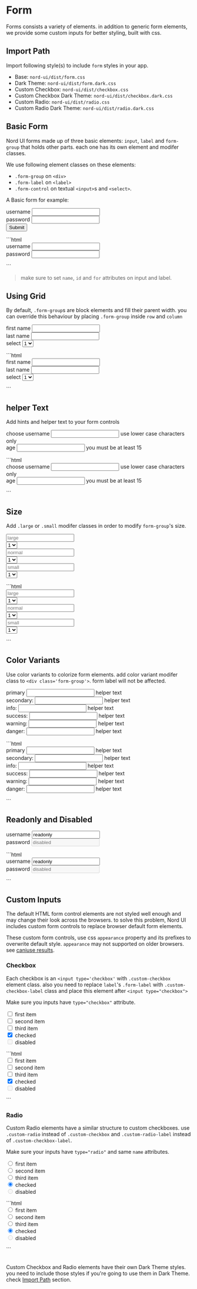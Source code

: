 # Form

Forms consists a variety of elements. in addition to generic form elements, we provide some custom inputs for better styling, built with css.


## Import Path

Import following style(s) to include `form` styles in your app.

- Base: `nord-ui/dist/form.css`
- Dark Theme: `nord-ui/dist/form.dark.css`
- Custom Checkbox: `nord-ui/dist/checkbox.css`
- Custom Checkbox Dark Theme: `nord-ui/dist/checkbox.dark.css`
- Custom Radio: `nord-ui/dist/radio.css`
- Custom Radio Dark Theme: `nord-ui/dist/radio.dark.css`

## Basic Form

Nord UI forms made up of three basic elements: `input`, `label` and `form-group` that holds other parts. each one has its own element and modifer classes.

We use following element classes on these elements:
- `.form-group` on `<div>`
- `.form-label` on `<label>`
- `.form-control` on textual `<input>`s and `<select>`.

A Basic form for example:

<div class='code-example'>
	<div class='preview'>
		<form>
			<div class="form-group">
				<label class="form-label" for="example-username">username</label>
				<input class="form-control" type="text" name="user-username" id="example-username">
			</div>
			<div class="form-group">
				<label class="form-label" for="example-password">password</label>
				<input class="form-control" type="password" name="user-password" id="example-password">
			</div>
			<button class="btn primary">Submit</button>
		</form>
	</div>
	<div class='source'>
```html
<form>
	<div class="form-group">
		<label class="form-label" for="example-username">username</label>
		<input class="form-control" type="password" name="user-username" id="example-username">
	</div>
	<div class="form-group">
		<label class="form-label" for="example-password">password</label>
		<input class="form-control" type="password" name="user-password" id="example-password">
	</div>
</form>
```
	</div>
</div>

> make sure to set `name`, `id` and `for` attributes on input and label.

## Using Grid

By default, `.form-group`s are block elements and fill their parent width. you can override this behaviour by placing `.form-group` inside `row` and `column`

<div class='code-example'>
	<div class='preview'>
		<form>
			<div class="row gutter-tiny">
				<div class="col xs-12 md-4">
					<div class="form-group">
						<label class="form-label" for="example-firstname">first name</label>
						<input class="form-control" type="text" name="user-firstname" id="example-firstname">
					</div>	
				</div>
				<div class="col xs-12 md-4">
					<div class="form-group">
						<label class="form-label" for="example-lastname">last name</label>
						<input class="form-control" type="text" name="user-lastname" id="example-lastname">
					</div>
				</div>
				<div class="col xs-12 md-4">
					<div class="form-group">
						<label class="form-label" for='example-options'>select</label>
						<select class="form-control" id="example-options">
							<option>1</option>
							<option>2</option>
							<option>3</option>
						</select>
					</div>
				</div>
			</div>
		</form>
	</div>
	<div class='source fixed-height'>
```html
<form>
	<div class="row gutter-tiny">
		<div class="col xs-12 md-4">
			<div class="form-group">
				<label class="form-label" for="example-firstname">first name</label>
				<input class="form-control" type="text" name="user-firstname" id="example-firstname">
			</div>	
		</div>
		<div class="col xs-12 md-4">
			<div class="form-group">
				<label class="form-label" for="example-lastname">last name</label>
				<input class="form-control" type="text" name="user-lastname" id="example-lastname">
			</div>
		</div>
		<div class="col xs-12 md-4">
			<div class="form-group">
				<label class="form-label" for='example-options'>select</label>
				<select class="form-control" id="example-options">
					<option>1</option>
					<option>2</option>
					<option>3</option>
				</select>
			</div>
		</div>
	</div>
</form>
```
	</div>
</div>

## helper Text

Add hints and helper text to your form controls

<div class='code-example'>
	<div class='preview'>
		<form>
			<div class="row gutter-tiny">
				<div class="col xs-12 md-6">
					<div class="form-group">
						<label class="form-label" for="example-new-username">choose username</label>
						<input class="form-control" type="text" name="user-new-username" id="example-new-username">
						<span class="form-helper">use lower case characters only</span>
					</div>	
				</div>
				<div class="col xs-12 md-6">
					<div class="form-group">
						<label class="form-label" for="example-new-age">age</label>
						<input class="form-control" type="number" name="user-new-age" id="example-new-age">
						<span class="form-helper">you must be at least 15</span>
					</div>
				</div>
			</div>
		</form>
	</div>
	<div class='source fixed-height'>
```html
<form>
	<div class="row gutter-tiny">
		<div class="col xs-12 md-6">
			<div class="form-group">
				<label class="form-label" for="example-new-username">choose username</label>
				<input class="form-control" type="text" name="user-new-username" id="example-new-username">
				<span class="form-helper">use lower case characters only</span>
			</div>	
		</div>
		<div class="col xs-12 md-6">
			<div class="form-group">
				<label class="form-label" for="example-new-age">age</label>
				<input class="form-control" type="number" name="user-new-age" id="example-new-age">
				<span class="form-helper">you must be at least 15</span>
			</div>
		</div>
	</div>
</form>
```
	</div>
</div>

## Size

Add `.large` or `.small` modifer classes in order to modify `form-group`'s size.

<div class='code-example'>
	<div class='preview'>
		<form>
			<div class="row gutter-tiny">
				<div class="col xs-12 md-6">
					<div class="form-group large">
						<input class="form-control" type="text" name="large-input" placeholder="large">
					</div>	
				</div>
				<div class="col xs-12 md-6">
					<div class="form-group large">
						<select class="form-control" name="large-select">
							<option>1</option>
							<option>2</option>
							<option>3</option>
						</select>
					</div>
				</div>
			</div>
			<div class="row gutter-tiny">
				<div class="col xs-12 md-6">
					<div class="form-group">
						<input class="form-control" type="text" name="input-normal" placeholder="normal">
					</div>
				</div>
				<div class="col xs-12 md-6">
					<div class="form-group">
						<select class="form-control" name="normal-select">
							<option>1</option>
							<option>2</option>
							<option>3</option>
						</select>
					</div>
				</div>
			</div>
			<div class="row gutter-tiny">
				<div class="col xs-12 md-6">
					<div class="form-group small">
						<input class="form-control" type="text" name="input-small" placeholder="small">
					</div>
				</div>
				<div class="col xs-12 md-6">
					<div class="form-group small">
						<select class="form-control" name="small-select">
							<option>1</option>
							<option>2</option>
							<option>3</option>
						</select>
					</div>
				</div>
			</div>
		</form>
	</div>
	<div class='source fixed-height'>
```html
<form>
	<div class="row gutter-tiny">
		<div class="col xs-12 md-6">
			<div class="form-group large">
				<input class="form-control" type="text" name="large-input" placeholder="large">
			</div>	
		</div>
		<div class="col xs-12 md-6">
			<div class="form-group large">
				<select class="form-control" name="large-select">
					<option>1</option>
					<option>2</option>
					<option>3</option>
				</select>
			</div>
		</div>
	</div>
	<div class="row gutter-tiny">
		<div class="col xs-12 md-6">
			<div class="form-group">
				<input class="form-control" type="text" name="input-normal" placeholder="normal">
			</div>
		</div>
		<div class="col xs-12 md-6">
			<div class="form-group">
				<select class="form-control" name="normal-select">
					<option>1</option>
					<option>2</option>
					<option>3</option>
				</select>
			</div>
		</div>
	</div>
	<div class="row gutter-tiny">
		<div class="col xs-12 md-6">
			<div class="form-group small">
				<input class="form-control" type="text" name="input-small" placeholder="small">
			</div>
		</div>
		<div class="col xs-12 md-6">
			<div class="form-group small">
				<select class="form-control" name="small-select">
					<option>1</option>
					<option>2</option>
					<option>3</option>
				</select>
			</div>
		</div>
	</div>
</form>
```
	</div>
</div>

## Color Variants

Use color variants to colorize form elements. add color variant modifer class to `<div class='form-group'>`. form label will not be affected.

<div class='code-example'>
	<div class='preview'>
		<form>
			<div class="row gutter-tiny">
				<div class="col xs-12 md-6">
					<div class="form-group primary">
						<label class="form-label" for="primary-variant-input">primary</label>
						<input class="form-control" id="primary-variant-input" type="text" name="primary-input">
						<span class="form-helper">helper text</span>
					</div>	
				</div>
				<div class="col xs-12 md-6">
					<div class="form-group secondary">
						<label class="form-label" for="secondary-variant-input">secondary:</label>
						<input class="form-control" id="secondary-variant-input" type="text" name="secondary-input">
						<span class="form-helper">helper text</span>
					</div>
				</div>
				<div class="col xs-12 md-6">
					<div class="form-group info">
						<label class="form-label" for="info-variant-input">info:</label>
						<input class="form-control" id="info-variant-input" type="text" name="info-input">
						<span class="form-helper">helper text</span>
					</div>
				</div>
				<div class="col xs-12 md-6">
					<div class="form-group success">
						<label class="form-label" for="success-variant-input">success:</label>
						<input class="form-control" id="success-variant-input" type="text" name="success-input">
						<span class="form-helper">helper text</span>
					</div>
				</div>
				<div class="col xs-12 md-6">
					<div class="form-group warning">
						<label class="form-label" for="warning-variant-input">warning:</label>
						<input class="form-control" id="warning-variant-input" type="text" name="warning-input">
						<span class="form-helper">helper text</span>
					</div>
				</div>
				<div class="col xs-12 md-6">
					<div class="form-group danger">
						<label class="form-label" for="danger-variant-input">danger:</label>
						<input class="form-control" id="danger-variant-input" type="text" name="danger-input">
						<span class="form-helper">helper text</span>
					</div>
				</div>
			</div>
		</form>
	</div>
	<div class='source fixed-height'>
```html
<form>
	<div class="row gutter-tiny">
		<div class="col xs-12 md-6">
			<div class="form-group primary">
				<label class="form-label" for="primary-variant-input">primary</label>
				<input class="form-control" id="primary-variant-input" type="text" name="primary-input">
				<span class="form-helper">helper text</span>
			</div>	
		</div>
		<div class="col xs-12 md-6">
			<div class="form-group secondary">
				<label class="form-label" for="secondary-variant-input">secondary:</label>
				<input class="form-control" id="secondary-variant-input" type="text" name="secondary-input">
				<span class="form-helper">helper text</span>
			</div>
		</div>
		<div class="col xs-12 md-6">
			<div class="form-group info">
				<label class="form-label" for="info-variant-input">info:</label>
				<input class="form-control" id="info-variant-input" type="text" name="info-input">
				<span class="form-helper">helper text</span>
			</div>
		</div>
		<div class="col xs-12 md-6">
			<div class="form-group success">
				<label class="form-label" for="success-variant-input">success:</label>
				<input class="form-control" id="success-variant-input" type="text" name="success-input">
				<span class="form-helper">helper text</span>
			</div>
		</div>
		<div class="col xs-12 md-6">
			<div class="form-group warning">
				<label class="form-label" for="warning-variant-input">warning:</label>
				<input class="form-control" id="warning-variant-input" type="text" name="warning-input">
				<span class="form-helper">helper text</span>
			</div>
		</div>
		<div class="col xs-12 md-6">
			<div class="form-group danger">
				<label class="form-label" for="danger-variant-input">danger:</label>
				<input class="form-control" id="danger-variant-input" type="text" name="danger-input">
				<span class="form-helper">helper text</span>
			</div>
		</div>
	</div>
</form>
```
	</div>
</div>

## Readonly and Disabled

<div class='code-example'>
	<div class='preview'>
		<form>
			<div class="form-group">
				<label class="form-label" for="example-readonly">username</label>
				<input class="form-control" type="text" name="user-username" id="example-readonly" readonly value="readonly">
			</div>
			<div class="form-group">
				<label class="form-label" for="example-disabled">password</label>
				<input class="form-control" type="text" name="user-password" id="example-disabled" disabled placeholder="disabled">
			</div>
		</form>
	</div>
	<div class='source'>
```html
<form>
	<div class="form-group">
		<label class="form-label" for="example-readonly">username</label>
		<input class="form-control" type="text" name="user-username" id="example-readonly" readonly value="readonly">
	</div>
	<div class="form-group">
		<label class="form-label" for="example-disabled">password</label>
		<input class="form-control" type="text" name="user-password" id="example-disabled" disabled placeholder="disabled">
	</div>
</form>
```
	</div>
</div>

## Custom Inputs

The default HTML form control elements are not styled well enough and may change their look across the browsers. to solve this problem, Nord UI includes custom form controls to replace browser default form elements.

These custom form controls, use css `appearance` property and its prefixes to overwrite default style. `appearance` may not supported on older browsers. see [caniuse results](https://caniuse.com/#feat=mdn-css_properties_appearance_none).

### Checkbox

Each checkbox is an `<input type='checkbox'` with `.custom-checkbox` element class. also you need to replace `label`'s `.form-label` with `.custom-checkbox-label` class and place this element after `<input type="checkbox">`

Make sure you inputs have `type="checkbox"` attribute.

<div class='code-example'>
	<div class='preview'>
		<form>
			<div class="form-group">
				<input class="custom-checkbox" type="checkbox" name="custom-checkbox-group" id="example-custom-checkbox1">
				<label class="custom-checkbox-label" for="example-custom-checkbox1">first item</label>
			</div>
			<div class="form-group">
				<input class="custom-checkbox" type="checkbox" name="custom-checkbox-group" id="example-custom-checkbox2">
				<label class="custom-checkbox-label" for="example-custom-checkbox2">second item</label>
			</div>
			<div class="form-group">
				<input class="custom-checkbox" type="checkbox" name="custom-checkbox-group" id="example-custom-checkbox3">
				<label class="custom-checkbox-label" for="example-custom-checkbox3">third item</label>
			</div>
			<div class="form-group">
				<input class="custom-checkbox" type="checkbox" name="custom-checkbox-group" id="example-custom-checkbox4" checked>
				<label class="custom-checkbox-label" for="example-custom-checkbox4">checked</label>
			</div>
			<div class="form-group">
				<input class="custom-checkbox" type="checkbox" name="custom-checkbox-group" id="example-custom-checkbox5" disabled>
				<label class="custom-checkbox-label" for="example-custom-checkbox5">disabled</label>
			</div>
		</form>
	</div>
	<div class='source fixed-height'>
```html
<form>
	<div class="form-group">
		<input class="custom-checkbox" type="checkbox" name="custom-checkbox-group" id="example-custom-checkbox1">
		<label class="custom-checkbox-label" for="example-custom-checkbox1">first item</label>
	</div>
	<div class="form-group">
		<input class="custom-checkbox" type="checkbox" name="custom-checkbox-group" id="example-custom-checkbox2">
		<label class="custom-checkbox-label" for="example-custom-checkbox2">second item</label>
	</div>
	<div class="form-group">
		<input class="custom-checkbox" type="checkbox" name="custom-checkbox-group" id="example-custom-checkbox3">
		<label class="custom-checkbox-label" for="example-custom-checkbox3">third item</label>
	</div>
	<div class="form-group">
		<input class="custom-checkbox" type="checkbox" name="custom-checkbox-group" id="example-custom-checkbox4" checked>
		<label class="custom-checkbox-label" for="example-custom-checkbox4">checked</label>
	</div>
	<div class="form-group">
		<input class="custom-checkbox" type="checkbox" name="custom-checkbox-group" id="example-custom-checkbox5" disabled>
		<label class="custom-checkbox-label" for="example-custom-checkbox5">disabled</label>
	</div>
</form>
```
	</div>
</div>

### Radio

Custom Radio elements have a similar structure to custom checkboxes. use `.custom-radio` instead of `.custom-checkbox` and `.custom-radio-label` instead of `.custom-checkbox-label`.

Make sure your inputs have `type="radio"` and same `name` attributes.

<div class='code-example'>
	<div class='preview'>
		<form>
			<div class="form-group">
				<input class="custom-radio" type="radio" name="custom-radio-group" id="example-custom-radio1">
				<label class="custom-radio-label" for="example-custom-radio1">first item</label>
			</div>
			<div class="form-group">
				<input class="custom-radio" type="radio" name="custom-radio-group" id="example-custom-radio2">
				<label class="custom-radio-label" for="example-custom-radio2">second item</label>
			</div>
			<div class="form-group">
				<input class="custom-radio" type="radio" name="custom-radio-group" id="example-custom-radio3">
				<label class="custom-radio-label" for="example-custom-radio3">third item</label>
			</div>
			<div class="form-group">
				<input class="custom-radio" type="radio" name="custom-radio-group" id="example-custom-radio4" checked>
				<label class="custom-radio-label" for="example-custom-radio4">checked</label>
			</div>
			<div class="form-group">
				<input class="custom-radio" type="radio" name="custom-radio-group" id="example-custom-radio5" disabled>
				<label class="custom-radio-label" for="example-custom-radio5">disabled</label>
			</div>
		</form>
	</div>
	<div class='source fixed-height'>
```html
<form>
	<div class="form-group">
		<input class="custom-radio" type="radio" name="custom-radio-group" id="example-custom-radio1">
		<label class="custom-radio-label" for="example-custom-radio1">first item</label>
	</div>
	<div class="form-group">
		<input class="custom-radio" type="radio" name="custom-radio-group" id="example-custom-radio2">
		<label class="custom-radio-label" for="example-custom-radio2">second item</label>
	</div>
	<div class="form-group">
		<input class="custom-radio" type="radio" name="custom-radio-group" id="example-custom-radio3">
		<label class="custom-radio-label" for="example-custom-radio3">third item</label>
	</div>
	<div class="form-group">
		<input class="custom-radio" type="radio" name="custom-radio-group" id="example-custom-radio4" checked>
		<label class="custom-radio-label" for="example-custom-radio4">checked</label>
	</div>
	<div class="form-group">
		<input class="custom-radio" type="radio" name="custom-radio-group" id="example-custom-radio5" disabled>
		<label class="custom-radio-label" for="example-custom-radio5">disabled</label>
	</div>
</form>
```
	</div>
</div>
<br>

Custom Checkbox and Radio elements have their own Dark Theme styles. you need to include those styles if you're going to use them in Dark Theme. check [Import Path](/docs?page=form#importpath) section.